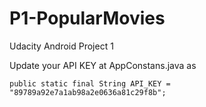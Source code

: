 # P1-PopularMovies
Udacity Android Project 1


Update your API KEY at AppConstans.java as 

    public static final String API_KEY = "89789a92e7a1ab98a2e0636a81c29f8b";
